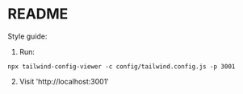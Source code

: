 # README

Style guide:

1. Run:
```
npx tailwind-config-viewer -c config/tailwind.config.js -p 3001
```
2. Visit 'http://localhost:3001'